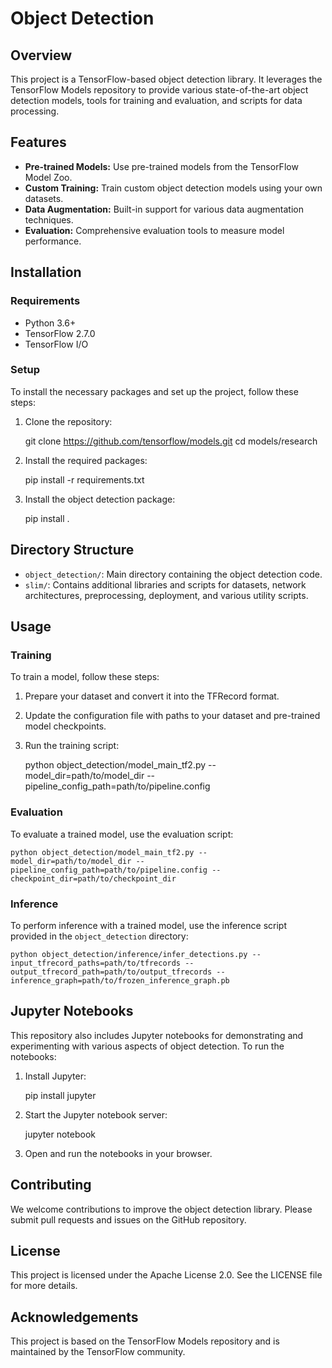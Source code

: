 # Object Detection

## Overview

This project is a TensorFlow-based object detection library. It leverages the TensorFlow Models repository to provide various state-of-the-art object detection models, tools for training and evaluation, and scripts for data processing.

## Features

- **Pre-trained Models:** Use pre-trained models from the TensorFlow Model Zoo.
- **Custom Training:** Train custom object detection models using your own datasets.
- **Data Augmentation:** Built-in support for various data augmentation techniques.
- **Evaluation:** Comprehensive evaluation tools to measure model performance.

## Installation

### Requirements

- Python 3.6+
- TensorFlow 2.7.0
- TensorFlow I/O

### Setup

To install the necessary packages and set up the project, follow these steps:

1. Clone the repository:

    git clone https://github.com/tensorflow/models.git
    cd models/research

2. Install the required packages:

    pip install -r requirements.txt

3. Install the object detection package:

    pip install .

## Directory Structure

- `object_detection/`: Main directory containing the object detection code.
- `slim/`: Contains additional libraries and scripts for datasets, network architectures, preprocessing, deployment, and various utility scripts.

## Usage

### Training

To train a model, follow these steps:

1. Prepare your dataset and convert it into the TFRecord format.
2. Update the configuration file with paths to your dataset and pre-trained model checkpoints.
3. Run the training script:

    python object_detection/model_main_tf2.py --model_dir=path/to/model_dir --pipeline_config_path=path/to/pipeline.config

### Evaluation

To evaluate a trained model, use the evaluation script:

    python object_detection/model_main_tf2.py --model_dir=path/to/model_dir --pipeline_config_path=path/to/pipeline.config --checkpoint_dir=path/to/checkpoint_dir

### Inference

To perform inference with a trained model, use the inference script provided in the `object_detection` directory:

    python object_detection/inference/infer_detections.py --input_tfrecord_paths=path/to/tfrecords --output_tfrecord_path=path/to/output_tfrecords --inference_graph=path/to/frozen_inference_graph.pb

## Jupyter Notebooks

This repository also includes Jupyter notebooks for demonstrating and experimenting with various aspects of object detection. To run the notebooks:

1. Install Jupyter:

    pip install jupyter

2. Start the Jupyter notebook server:

    jupyter notebook

3. Open and run the notebooks in your browser.

## Contributing

We welcome contributions to improve the object detection library. Please submit pull requests and issues on the GitHub repository.

## License

This project is licensed under the Apache License 2.0. See the LICENSE file for more details.

## Acknowledgements

This project is based on the TensorFlow Models repository and is maintained by the TensorFlow community.
